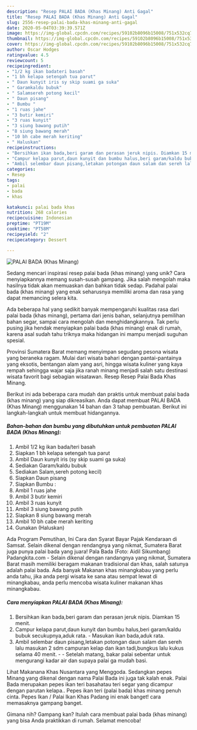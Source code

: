 ```yaml
---
description: "Resep PALAI BADA (Khas Minang) Anti Gagal"
title: "Resep PALAI BADA (Khas Minang) Anti Gagal"
slug: 2556-resep-palai-bada-khas-minang-anti-gagal
date: 2020-05-04T03:39:39.571Z
image: https://img-global.cpcdn.com/recipes/59102b8096b15008/751x532cq70/palai-bada-khas-minang-foto-resep-utama.jpg
thumbnail: https://img-global.cpcdn.com/recipes/59102b8096b15008/751x532cq70/palai-bada-khas-minang-foto-resep-utama.jpg
cover: https://img-global.cpcdn.com/recipes/59102b8096b15008/751x532cq70/palai-bada-khas-minang-foto-resep-utama.jpg
author: Oscar Hodges
ratingvalue: 4.5
reviewcount: 5
recipeingredient:
- "1/2 kg ikan badateri basah"
- "1 bh kelapa setengah tua parut"
- " Daun kunyit iris sy skip suami ga suka"
- " Garamkaldu bubuk"
- " Salamsereh potong kecil"
- " Daun pisang"
- " Bumbu "
- "1 ruas jahe"
- "3 butir kemiri"
- "3 ruas kunyit"
- "3 siung bawang putih"
- "8 siung bawang merah"
- "10 bh cabe merah keriting"
- " Haluskan"
recipeinstructions:
- "Bersihkan ikan bada,beri garam dan perasan jeruk nipis. Diamkan 15 menit."
- "Campur kelapa parut,daun kunyit dan bumbu halus,beri garam/kaldu bubuk secukupnya,aduk rata. Masukan ikan bada,aduk rata."
- "Ambil selembar daun pisang,letakan potongan daun salam dan sereh lalu masukan 2 sdm campuran kelap dan ikan tadi,bungkus lalu kukus selama 40 menit.  Setelah matang, bakar palai sebentar untuk mengurangi kadar air dan supaya palai ga mudah basi."
categories:
- Resep
tags:
- palai
- bada
- khas

katakunci: palai bada khas 
nutrition: 268 calories
recipecuisine: Indonesian
preptime: "PT19M"
cooktime: "PT58M"
recipeyield: "2"
recipecategory: Dessert

---
```



![PALAI BADA (Khas Minang)](https://img-global.cpcdn.com/recipes/59102b8096b15008/751x532cq70/palai-bada-khas-minang-foto-resep-utama.jpg)

Sedang mencari inspirasi resep palai bada (khas minang) yang unik? Cara menyiapkannya memang susah-susah gampang. Jika salah mengolah maka hasilnya tidak akan memuaskan dan bahkan tidak sedap. Padahal palai bada (khas minang) yang enak seharusnya memiliki aroma dan rasa yang dapat memancing selera kita.

Ada beberapa hal yang sedikit banyak mempengaruhi kualitas rasa dari palai bada (khas minang), pertama dari jenis bahan, selanjutnya pemilihan bahan segar, sampai cara mengolah dan menghidangkannya. Tak perlu pusing jika hendak menyiapkan palai bada (khas minang) enak di rumah, karena asal sudah tahu triknya maka hidangan ini mampu menjadi suguhan spesial.

Provinsi Sumatera Barat memang menyimpan segudang pesona wisata yang beraneka ragam. Mulai dari wisata bahari dengan pantai-pantainya yang eksotis, bentangan alam yang asri, hingga wisata kuliner yang kaya rempah sehingga wajar saja jika ranah minang menjadi salah satu destinasi wisata favorit bagi sebagian wisatawan. Resep Resep Palai Bada Khas Minang.


Berikut ini ada beberapa cara mudah dan praktis untuk membuat palai bada (khas minang) yang siap dikreasikan. Anda dapat membuat PALAI BADA (Khas Minang) menggunakan 14 bahan dan 3 tahap pembuatan. Berikut ini langkah-langkah untuk membuat hidangannya.

<!--inarticleads1-->

##### Bahan-bahan dan bumbu yang dibutuhkan untuk pembuatan PALAI BADA (Khas Minang):

1. Ambil 1/2 kg ikan bada/teri basah
1. Siapkan 1 bh kelapa setengah tua parut
1. Ambil  Daun kunyit iris (sy skip suami ga suka)
1. Sediakan  Garam/kaldu bubuk
1. Sediakan  Salam,sereh potong kecil)
1. Siapkan  Daun pisang
1. Siapkan  Bumbu :
1. Ambil 1 ruas jahe
1. Ambil 3 butir kemiri
1. Ambil 3 ruas kunyit
1. Ambil 3 siung bawang putih
1. Siapkan 8 siung bawang merah
1. Ambil 10 bh cabe merah keriting
1. Gunakan  (Haluskan)


Ada Program Pemutihan, Ini Cara dan Syarat Bayar Pajak Kendaraan di Samsat. Selain dikenal dengan rendangnya yang nikmat, Sumatera Barat juga punya palai bada yang juara! Pala Bada (Foto: Aidil Sikumbang) Padangkita.com - Selain dikenal dengan randangnya yang nikmat, Sumatera Barat masih memiliki beragam makanan tradisional dan khas, salah satunya adalah palai bada. Ada banyak Makanan khas minangkabau yang perlu anda tahu, jika anda pergi wisata ke sana atau sempat lewat di minangkabau, anda perlu mencoba wisata kuliner makanan khas minangkabau. 

<!--inarticleads2-->

##### Cara menyiapkan PALAI BADA (Khas Minang):

1. Bersihkan ikan bada,beri garam dan perasan jeruk nipis. Diamkan 15 menit.
1. Campur kelapa parut,daun kunyit dan bumbu halus,beri garam/kaldu bubuk secukupnya,aduk rata. - Masukan ikan bada,aduk rata.
1. Ambil selembar daun pisang,letakan potongan daun salam dan sereh lalu masukan 2 sdm campuran kelap dan ikan tadi,bungkus lalu kukus selama 40 menit. -  - Setelah matang, bakar palai sebentar untuk mengurangi kadar air dan supaya palai ga mudah basi.


Lihat Makanana Khas Nusantara yang Menggoda. Sedangkan pepes Minang yang dikenal dengan nama Palai Bada ini juga tak kalah enak. Palai Bada merupakan pepes ikan teri basahatau teri segar yang dicampur dengan parutan kelapa.. Pepes ikan teri (palai bada) khas minang penuh cinta. Pepes Ikan / Palai Ikan Khas Padang ini enak banget! cara memasaknya gampang banget. 

Gimana nih? Gampang kan? Itulah cara membuat palai bada (khas minang) yang bisa Anda praktikkan di rumah. Selamat mencoba!
